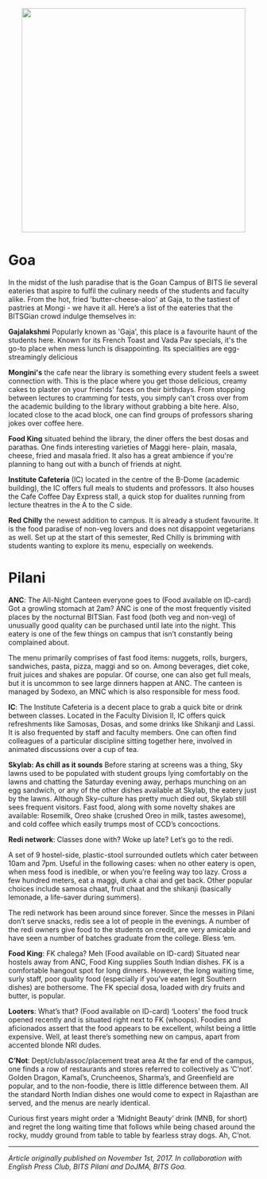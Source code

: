 <!-- TITLE: Mess Other Campuses -->
<!-- SUBTITLE: As Mess 2 desperately tries to win back the students for the next mess registration with a "Dosa Festival" tonight, Mess 1 was quick to follow suit with their own gala dinner on Sunday. While the outcome of these shenanigans will only be revealed when the registrations happen, the eateries on campus have always come to our rescue when we're sick of having sambar in almost every meal of every day. Wondering how fellow BITSians in other campuses survive when they're facing the same? Read on to find out. -->

<center>

<img src="https://wiki.bits-hyd.org/uploads/news/dosa-mela-poster-mess-2-2017-18.jpg" width = 450px>

</center> 

# Goa
In the midst of the lush paradise that is the Goan Campus of BITS lie several eateries that aspire to fulfil the culinary needs of the students and faculty alike.
From the hot, fried 'butter-cheese-aloo' at Gaja, to the tastiest of pastries at Mongi - we have it all. Here’s a list of the eateries that the BITSGian crowd indulge themselves in:

**Gajalakshmi** Popularly known as 'Gaja', this place is a favourite haunt of the students here. Known for its French Toast and Vada Pav specials, it's the go-to place when mess lunch is disappointing. Its specialities are egg-streamingly delicious

**Mongini's** the cafe near the library is something every student feels a sweet connection with. This is the place where you get those delicious, creamy cakes to plaster on your friends' faces on their birthdays. From stopping between lectures to cramming for tests, you simply can't cross over from the academic building to the library without grabbing a bite here. Also, located close to the acad block, one can find groups of professors sharing jokes over coffee here.

**Food King** situated behind the library, the diner offers the best dosas and parathas. One finds interesting varieties of Maggi here- plain, masala, cheese, fried and masala fried. It also has a great ambience if you're planning to hang out with a bunch of friends at night.

**Institute Cafeteria** (IC) located in the centre of the B-Dome (academic building), the IC offers full meals to students and professors. It also houses the Cafe Coffee Day Express stall, a quick stop for dualites running from lecture theatres in the A to the C side.

**Red Chilly** the newest addition to campus. It is already a student favourite. It is the food paradise of non-veg lovers and does not disappoint vegetarians as well. Set up at the start of this semester, Red Chilly is brimming with students wanting to explore its menu, especially on weekends.
# Pilani
**ANC**: The All-Night Canteen everyone goes to (Food available on ID-card) Got a growling stomach at 2am? ANC is one of the most frequently visited places by the nocturnal BITSian. Fast food (both veg and non-veg) of unusually good quality can be purchased until late into the night. This eatery is one of the few things on campus that isn’t constantly being complained about.

The menu primarily comprises of fast food items: nuggets, rolls, burgers, sandwiches, pasta, pizza, maggi and so on. Among beverages, diet coke, fruit juices and shakes are popular. Of course, one can also get full meals, but it is uncommon to see large dinners happen at ANC. The canteen is managed by Sodexo, an MNC which is also responsible for mess food.

**IC**: The Institute Cafeteria is a decent place to grab a quick bite or drink between classes. Located in the Faculty Division II, IC offers quick refreshments like Samosas, Dosas, and some drinks like Shikanji and Lassi. It is also frequented by staff and faculty members. One can often find colleagues of a particular discipline sitting together here, involved in animated discussions over a cup of tea.

**Skylab: As chill as it sounds**
Before staring at screens was a thing, Sky lawns used to be populated with student groups lying comfortably on the lawns and chatting the Saturday evening away, perhaps munching on an egg sandwich, or any of the other dishes available at Skylab, the eatery just by the lawns. Although Sky-culture has pretty much died out, Skylab still sees frequent visitors. Fast food, along with some novelty shakes are available: Rosemilk, Oreo shake (crushed Oreo in milk, tastes awesome), and cold coffee which easily trumps most of CCD’s concoctions.

**Redi network**: Classes done with? Woke up late? Let’s go to the redi.

A set of 9 hostel-side, plastic-stool surrounded outlets which cater between 10am and 7pm. Useful in the following cases: when no other eatery is open, when mess food is inedible, or when you’re feeling way too lazy. Cross a few hundred meters, eat a maggi, dunk a chai and get back. Other popular choices include samosa chaat, fruit chaat and the shikanji (basically lemonade, a life-saver during summers).

The redi network has been around since forever. Since the messes in Pilani don’t serve snacks, redis see a lot of people in the evenings. A number of the redi owners give food to the students on credit, are very amicable and have seen a number of batches graduate from the college. Bless ‘em.

**Food King**: FK chalega? Meh (Food available on ID-card)
Situated near hostels away from ANC, Food King supplies South Indian dishes. FK is a comfortable hangout spot for long dinners. However, the long waiting time, surly staff, poor quality food (especially if you’ve eaten legit Southern dishes) are bothersome. The FK special dosa, loaded with dry fruits and butter, is popular.

**Looters**: What’s that? (Food available on ID-card)
‘Looters’ the food truck opened recently and is situated right next to FK (whoops). Foodies and aficionados assert that the food appears to be excellent, whilst being a little expensive. Well, at least there’s something new on campus, apart from accented blonde NRI dudes.

**C’Not**: Dept/club/assoc/placement treat area
At the far end of the campus, one finds a row of restaurants and stores referred to collectively as ‘C’not’. Golden Dragon, Kamal’s, Cruncheenos, Sharma’s, and Greenfield are popular, and to the non-foodie, there is little difference between them. All the standard North Indian dishes one would come to expect in Rajasthan are served, and the menus are nearly identical.

Curious first years might order a ‘Midnight Beauty’ drink (MNB, for short) and regret the long waiting time that follows while being chased around the rocky, muddy ground from table to table by fearless stray dogs. Ah, C’not.

----
*Article originally published on November 1st, 2017. In collaboration with English Press Club, BITS Pilani and DoJMA, BITS Goa.*